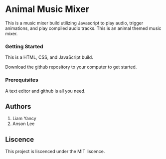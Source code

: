 # Animal Music Mixer

This is a music mixer build utilizing Javascript to play audio, trigger animations, and play compiled audio tracks. This is an animal themed music mixer.

### Getting Started
This is a HTML, CSS, and JavaScript build.

Download the github repository to your computer to get started.

### Prerequisites
A text editor and github is all you need.

## Authors
 1. Liam Yancy
 2. Anson Lee

## Liscence
This project is liscenced under the MIT liscence.
